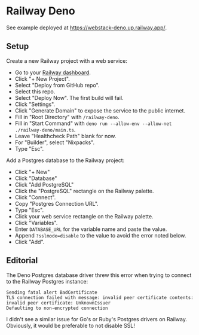 # Railway Deno

See example deployed at
<https://webstack-deno.up.railway.app/>.

## Setup

Create a new Railway project with a web service:

* Go to your [Railway dashboard](https://railway.app/dashboard).
* Click "+ New Project".
* Select "Deploy from GitHub repo".
* Select this repo.
* Select "Deploy Now". The first build will fail.
* Click "Settings".
* Click "Generate Domain" to expose the service to the public internet.
* Fill in "Root Directory" with `/railway-deno`.
* Fill in "Start Command" with `deno run --allow-env --allow-net ./railway-deno/main.ts`.
* Leave "Healthcheck Path" blank for now.
* For "Builder", select "Nixpacks".
* Type "Esc".

Add a Postgres database to the Railway project:

* Click "+ New"
* Click "Database"
* Click "Add PostgreSQL"
* Click the "PostgreSQL" rectangle on the Railway palette.
* Click "Connect".
* Copy "Postgres Connection URL".
* Type "Esc".
* Click your web service rectangle on the Railway palette.
* Click "Variables".
* Enter `DATABASE_URL` for the variable name and paste the value.
* Append `?sslmode=disable` to the value to avoid the error noted below.
* Click "Add".

## Editorial

The Deno Postgres database driver threw this error when trying to connect
to the Railway Postgres instance:

```
Sending fatal alert BadCertificate
TLS connection failed with message: invalid peer certificate contents: invalid peer certificate: UnknownIssuer
Defaulting to non-encrypted connection
```

I didn't see a similar issue for Go's or Ruby's Postgres drivers on Railway.
Obviously, it would be preferable to not disable SSL!
